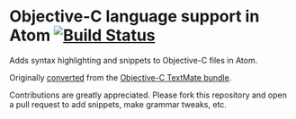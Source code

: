 # Objective-C language support in Atom [![Build Status](https://travis-ci.org/atom/language-objective-c.svg?branch=master)](https://travis-ci.org/atom/language-objective-c)

Adds syntax highlighting and snippets to Objective-C files in Atom.

Originally [converted](http://atom.io/docs/latest/converting-a-text-mate-bundle)
from the [Objective-C TextMate bundle](https://github.com/textmate/objective-c.tmbundle).

Contributions are greatly appreciated. Please fork this repository and open a
pull request to add snippets, make grammar tweaks, etc.
